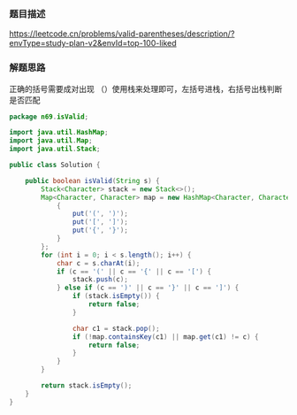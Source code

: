 ### 题目描述

https://leetcode.cn/problems/valid-parentheses/description/?envType=study-plan-v2&envId=top-100-liked

### 解题思路

正确的括号需要成对出现 （）使用栈来处理即可，左括号进栈，右括号出栈判断是否匹配

```java
package n69.isValid;

import java.util.HashMap;
import java.util.Map;
import java.util.Stack;

public class Solution {

    public boolean isValid(String s) {
        Stack<Character> stack = new Stack<>();
        Map<Character, Character> map = new HashMap<Character, Character>() {
            {
                put('(', ')');
                put('[', ']');
                put('{', '}');
            }
        };
        for (int i = 0; i < s.length(); i++) {
            char c = s.charAt(i);
            if (c == '(' || c == '{' || c == '[') {
                stack.push(c);
            } else if (c == ')' || c == '}' || c == ']') {
                if (stack.isEmpty()) {
                    return false;
                }

                char c1 = stack.pop();
                if (!map.containsKey(c1) || map.get(c1) != c) {
                    return false;
                }
            }
        }

        return stack.isEmpty();
    }
}

```